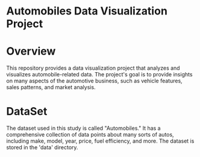# Automobiles Data Visualization Project
# Overview
This repository provides a data visualization project that analyzes and visualizes automobile-related data. The project's goal is to provide insights on many aspects of the automotive business, such as vehicle features, sales patterns, and market analysis.
# DataSet
The dataset used in this study is called "Automobiles." It has a comprehensive collection of data points about many sorts of autos, including make, model, year, price, fuel efficiency, and more. The dataset is stored in the 'data' directory.
